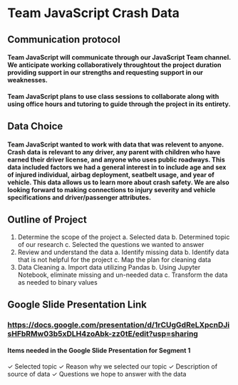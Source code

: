# Team JavaScript Crash Data

## Communication protocol

#### Team JavaScript will communicate through our JavaScript Team channel. We anticipate working collaboratively throughtout the project duration providing support in our strengths and requesting support in our weaknesses.

#### Team JavaScript plans to use class sessions to collaborate along with using office hours and tutoring to guide through the project in its entirety.

## Data Choice

#### Team JavaScript wanted to work with data that was relevent to anyone. Crash data is relevant to any driver, any parent with children who have earned their driver license, and anyone who uses public roadways. This data included factors we had a general interest in to include age and sex of injured individual, airbag deployment, seatbelt usage, and year of vehicle. This data allows us to learn more about crash safety. We are also looking forward to making connections to injury severity and vehicle specifications and driver/passenger attributes.

## Outline of Project

1. Determine the scope of the project
  a. Selected data
  b. Determined topic of our research
  c. Selected the questions we wanted to answer
2. Review and understand the data
  a. Identify missing data
  b. Identify data that is not helpful for the project
  c. Map the plan for cleaning data
3. Data Cleaning
  a. Import data utilizing Pandas
  b. Using Jupyter Notebook, eliminate missing and un-needed data
  c. Transform the data as needed to binary values


## Google Slide Presentation Link

### https://docs.google.com/presentation/d/1rCUgGdReLXpcnDJisHFbRMw03b5xDLH4zoAbk-zz0tE/edit?usp=sharing

#### Items needed in the Google Slide Presentation for Segment 1

✓ Selected topic
✓ Reason why we selected our topic
✓ Description of source of data
✓ Questions we hope to answer with the data
